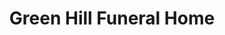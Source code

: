 ---
title: "Green Hill Funeral Home"
url: /sapulpa/green-hill-funeral-home/
shop: funeral directors
---